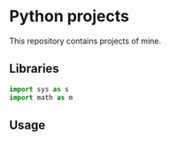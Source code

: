 # Python projects
This repository contains projects of mine. 

## Libraries 
```python
import sys as s
import math as m
```
## Usage 
